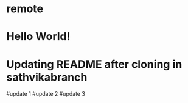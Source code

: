 # remote
# Hello World!
# Updating README after cloning in sathvikabranch
#update 1
#update 2
#update 3
